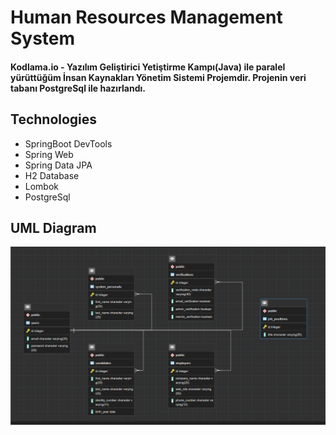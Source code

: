 # Human Resources Management System
  
#### Kodlama.io - Yazılım Geliştirici Yetiştirme Kampı(Java) ile paralel yürüttüğüm İnsan Kaynakları Yönetim Sistemi Projemdir.  Projenin veri tabanı PostgreSql ile hazırlandı.

## Technologies
- SpringBoot DevTools
- Spring Web
- Spring Data JPA
- H2 Database
- Lombok
- PostgreSql

## UML Diagram
![uml diagram](https://github.com/EmineOzbek/Hrms-Project/blob/main/images/umlDiagram.png)
